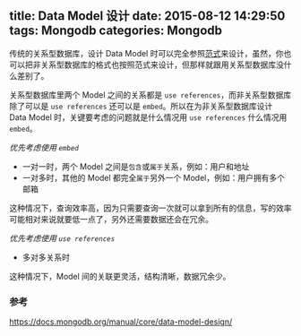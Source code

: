 title: Data Model 设计
date: 2015-08-12 14:29:50
tags: Mongodb
categories: Mongodb
---

传统的关系型数据库，设计 Data Model 时可以完全参照[范式](https://zh.wikipedia.org/wiki/%E6%95%B0%E6%8D%AE%E5%BA%93%E8%A7%84%E8%8C%83%E5%8C%96)来设计，虽然，你也可以把非关系型数据库的格式也按照范式来设计，但那样就跟用关系型数据库没什么差别了。

关系型数据库里两个 Model 之间的关系都是 `use references`，而非关系型数据库除了可以是 `use references` 还可以是 `embed`。所以在为非关系型数据库设计 Data Model 时，关键要考虑的问题就是什么情况用 `use references` 什么情况用 `embed`。



*优先考虑使用 `embed`*

- 一对一时，两个 Model 之间是`包含`或`属于`关系，例如：用户和地址
- 一对多时，其他的 Model 都完全`属于`另外一个 Model，例如：用户拥有多个邮箱

这种情况下，查询效率高，因为只需要查询一次就可以拿到所有的信息，写的效率可能相对来说就要低一点了，另外还需要数据还会在冗余。


*优先考虑使用 `use references`*

- 多对多关系时

这种情况下，Model 间的关联更灵活，结构清晰，数据冗余少。


### 参考

https://docs.mongodb.org/manual/core/data-model-design/

